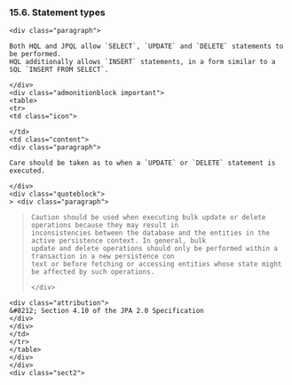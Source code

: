 ### 15.6. Statement types

    <div class="paragraph">

    Both HQL and JPQL allow `SELECT`, `UPDATE` and `DELETE` statements to be performed.
    HQL additionally allows `INSERT` statements, in a form similar to a SQL `INSERT FROM SELECT`.

    </div>
    <div class="admonitionblock important">
    <table>
    <tr>
    <td class="icon">

    </td>
    <td class="content">
    <div class="paragraph">

    Care should be taken as to when a `UPDATE` or `DELETE` statement is executed.

    </div>
    <div class="quoteblock">
    > <div class="paragraph">
> 
>     Caution should be used when executing bulk update or delete operations because they may result in
>     inconsistencies between the database and the entities in the active persistence context. In general, bulk
>     update and delete operations should only be performed within a transaction in a new persistence con
>     text or before fetching or accessing entities whose state might be affected by such operations.
> 
>     </div>
    <div class="attribution">
    &#8212; Section 4.10 of the JPA 2.0 Specification
    </div>
    </div>
    </td>
    </tr>
    </table>
    </div>
    </div>
    <div class="sect2">